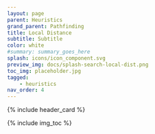 ```yaml
---
layout: page
parent: Heuristics
grand_parent: Pathfinding
title: Local Distance
subtitle: Subtitle
color: white
#summary: summary_goes_here
splash: icons/icon_component.svg
preview_img: docs/splash-search-local-dist.png
toc_img: placeholder.jpg
tagged: 
    - heuristics
nav_order: 4
---
```


{% include header_card %}

{% include img_toc %}
